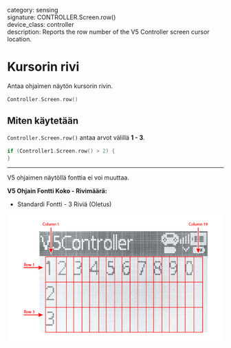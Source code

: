 category: sensing  
signature: CONTROLLER.Screen.row()  
device_class: controller  
description: Reports the row number of the V5 Controller screen cursor location.

# Kursorin rivi

Antaa ohjaimen näytön kursorin rivin.


```cpp
Controller.Screen.row()
```

## Miten käytetään

`Controller.Screen.row()` antaa arvot välillä **1 - 3**.

```cpp
if (Controller1.Screen.row() > 2) {
}
```

---

V5 ohjaimen näytöllä fonttia ei voi muuttaa.

**V5 Ohjain Fontti Koko - Rivimäärä:**

* Standardi Fontti - 3 Riviä (Oletus)

![brain_screen_info_2](v5_controller_rows_columns.jpg)



<advanced>
</advanced>